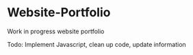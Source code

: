 # Website-Portfolio
Work in progress website portfolio

Todo: Implement Javascript, clean up code, update information
